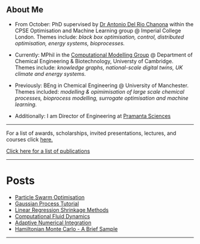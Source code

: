 ## About Me

* From October: PhD supervised by [Dr Antonio Del Rio Chanona](https://www.imperial.ac.uk/people/a.del-rio-chanona) within the CPSE Optimisation and Machine Learning group @ Imperial College London. Themes include: _black box optimisation, control, distributed optimisation, energy systems, bioprocesses._

* Currently: MPhil in the [Computational Modelling Group](https://como.ceb.cam.ac.uk) @ Department of Chemical Engineering & Biotechnology, Universty of Cambridge. Themes include: _knowledge graphs, national-scale digital twins, UK climate and energy systems._

* Previously: BEng in Chemical Engineering @ University of Manchester. Themes included: _modelling & opimimisation of large scale chemical processes, bioprocess modelling, surrogate optimisation and machine learning._

* Additionally: I am Director of Engineering at [Pramanta Sciences](https://www.pramanta.com)


---

 For a list of awards, scholarships, invited presentations, lectures, and courses click [here.](other.md)

 [Click here for a list of publications](publications.md)

---
# Posts

* [Particle Swarm Optimisation](2020-06-20-Particle-Swarm.md) 
* [Gaussian Process Tutorial](2020-06-21-Gaussian-Processes.md)
* [Linear Regression Shrinkage Methods](2020-06-21-Linear-Regression.md)
* [Computational Fluid Dynamics](2020-06-21-Reactor-Validation.md)
* [Adaptive Numerical Integration](2020-07-25-Numerical-Integration.md)
* [Hamiltonian Monte Carlo - A Brief Sample](2020-10-19-Hamiltonian-Monte-Carlo.md)

---

